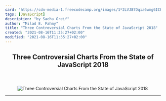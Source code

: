 ```yaml
---
card: "https://cdn-media-1.freecodecamp.org/images/1*2LVJ87Dqia6wmg6ICFs7gw.png"
tags: [JavaScript]
description: "by Sacha Greif"
author: "Milad E. Fahmy"
title: "Three Controversial Charts From the State of JavaScript 2018"
created: "2021-08-16T11:35:27+02:00"
modified: "2021-08-16T11:35:27+02:00"
---
```

<div class="site-wrapper">
<main id="site-main" class="site-main outer">
<div class="inner">
<article class="post-full post tag-javascript tag-tech tag-programming tag-web-development tag-technology ">
<header class="post-full-header">
<h1 class="post-full-title">Three Controversial Charts From the State of JavaScript 2018</h1>
</header>
<figure class="post-full-image">
<picture>
<source media="(max-width: 700px)" sizes="1px" srcset="data:image/gif;base64,R0lGODlhAQABAIAAAAAAAP///yH5BAEAAAAALAAAAAABAAEAAAIBRAA7 1w">
<source media="(min-width: 701px)" sizes="(max-width: 800px) 400px,
(max-width: 1170px) 700px,
1400px" srcset="https://cdn-media-1.freecodecamp.org/images/1*2LVJ87Dqia6wmg6ICFs7gw.png 300w,
https://cdn-media-1.freecodecamp.org/images/1*2LVJ87Dqia6wmg6ICFs7gw.png 600w,
https://cdn-media-1.freecodecamp.org/images/1*2LVJ87Dqia6wmg6ICFs7gw.png 1000w,
https://cdn-media-1.freecodecamp.org/images/1*2LVJ87Dqia6wmg6ICFs7gw.png 2000w">
<img onerror="this.style.display='none'" src="https://cdn-media-1.freecodecamp.org/images/1*2LVJ87Dqia6wmg6ICFs7gw.png" alt="Three Controversial Charts From the State of JavaScript 2018">
</picture>
</figure>
<section class="post-full-content">
<div class="post-content medium-migrated-article">
</div>
<hr>
</section>
</article>
</div>
</main>
</div>
<!-- Google Tag Manager (noscript) -->
<!-- End Google Tag Manager (noscript) -->
